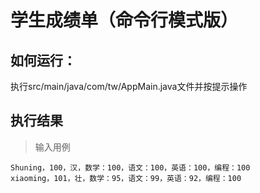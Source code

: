 # 学生成绩单（命令行模式版）

## 如何运行：

执行src/main/java/com/tw/AppMain.java文件并按提示操作

## 执行结果

> 输入用例  

    Shuning，100，汉，数学：100，语文：100，英语：100，编程：100  
    xiaoming，101，壮，数学：95，语文：99，英语：92，编程：100